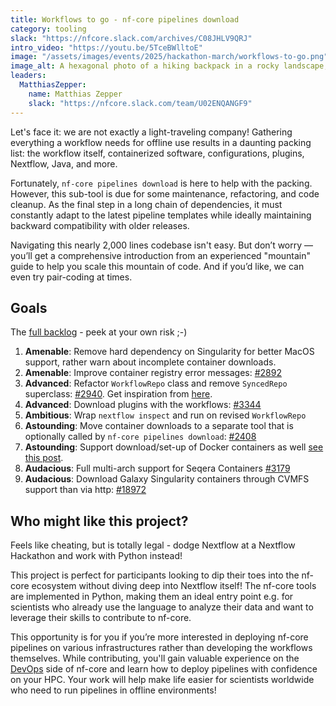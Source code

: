 ```yaml
---
title: Workflows to go - nf-core pipelines download
category: tooling
slack: "https://nfcore.slack.com/archives/C08JHLV9QRJ"
intro_video: "https://youtu.be/5TceBWlltoE"
image: "/assets/images/events/2025/hackathon-march/workflows-to-go.png"
image_alt: A hexagonal photo of a hiking backpack in a rocky landscape, captioned with "nf-core to go" above it.
leaders:
  MatthiasZepper:
    name: Matthias Zepper
    slack: "https://nfcore.slack.com/team/U02ENQANGF9"
---
```


Let's face it: we are not exactly a light-traveling company! Gathering everything a workflow needs for offline use results in a daunting packing list: the workflow itself, containerized software, configurations, plugins, Nextflow, Java, and more.

Fortunately, `nf-core pipelines download` is here to help with the packing. However, this sub-tool is due for some maintenance, refactoring, and code cleanup. As the final step in a long chain of dependencies, it must constantly adapt to the latest pipeline templates while ideally maintaining backward compatibility with older releases.

Navigating this nearly 2,000 lines codebase isn't easy. But don’t worry — you’ll get a comprehensive introduction from an experienced "mountain" guide to help you scale this mountain of code. And if you’d like, we can even try pair-coding at times.

## Goals

The [full backlog](https://github.com/nf-core/tools/issues?q=is%3Aissue%20state%3Aopen%20download%20label%3Adownload) - peek at your own risk ;-)

1. **Amenable**: Remove hard dependency on Singularity for better MacOS support, rather warn about incomplete container downloads.
2. **Amenable**: Improve container registry error messages: [#2892](https://github.com/nf-core/tools/issues/2892)
3. **Advanced**: Refactor `WorkflowRepo` class and remove `SyncedRepo` superclass: [#2940](https://github.com/nf-core/tools/issues/2940). Get inspiration from [here](https://github.com/aws-samples/amazon-omics-tutorials/blob/main/utils/scripts/nf/__init__.py).
4. **Advanced**: Download plugins with the workflows: [#3344](https://github.com/nf-core/tools/issues/3344)
5. **Ambitious**: Wrap `nextflow inspect` and run on revised `WorkflowRepo`
6. **Astounding**: Move container downloads to a separate tool that is optionally called by `nf-core pipelines download`: [#2408](https://github.com/nf-core/tools/issues/2408)
7. **Astounding**: Support download/set-up of Docker containers as well [see this post](https://github.com/nextflow-io/nextflow/discussions/4708).
8. **Audacious**: Full multi-arch support for Seqera Containers [#3179](https://github.com/nf-core/tools/issues/3179)
9. **Audacious**: Download Galaxy Singularity containers through CVMFS support than via http: [#18972](https://github.com/galaxyproject/galaxy/issues/18972#issuecomment-2404725035)

## Who might like this project?

Feels like cheating, but is totally legal - dodge Nextflow at a Nextflow Hackathon and work with Python instead!

This project is perfect for participants looking to dip their toes into the nf-core ecosystem without diving deep into Nextflow itself! The nf-core tools are implemented in Python, making them an ideal entry point e.g. for scientists who already use the language to analyze their data and want to leverage their skills to contribute to nf-core.

This opportunity is for you if you’re more interested in deploying nf-core pipelines on various infrastructures rather than developing the workflows themselves. While contributing, you'll gain valuable experience on the [DevOps](https://about.gitlab.com/topics/devops/) side of nf-core and learn how to deploy pipelines with confidence on your HPC. Your work will help make life easier for scientists worldwide who need to run pipelines in offline environments!
